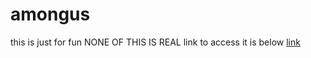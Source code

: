 # amongus
this is just for fun NONE OF THIS IS REAL link to access it is below
[link](https://caw8269.github.io/amongus/)